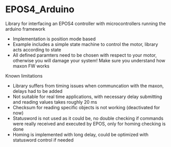# EPOS4_Arduino
Library for interfacing an EPOS4 controller with microcontrollers running the arduino framework

- Implementation is position mode based
- Example includes a simple state machine to control the motor, library acts according to state
- All defined paramters need to be chosen with respect to your motor, otherwise you will damage your system! Make sure you understand how maxon FW works


Known limitations
- Library suffers from timing issues when communcation with the maxon, delays had to be added
- Not suitable for real time applications, with necessary delay submitting and reading values takes roughly 20 ms 
- Checksum for reading specific objects is not working (deactivated for now)
- Statusword is not used as it could be, no double checking if commands were really received and executed by EPOS, only for homing checking is done
- Homing is implemented with long delay, could be optimized with statusword control if needed
